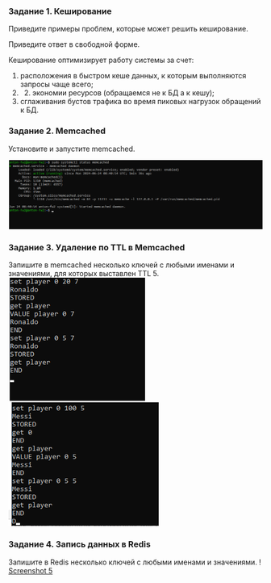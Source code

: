 ### Задание 1. Кеширование
Приведите примеры проблем, которые может решить кеширование.

Приведите ответ в свободной форме.

Кеширование оптимизирует работу системы за счет:

1) расположения в быстром кеше данных, к которым выполняются запросы чаще всего;
2) 2) экономии ресурсов (обращаемся не к БД а к кешу);
3) сглаживания бустов трафика во время пиковых нагрузок обращений к БД.
### Задание 2. Memcached
Установите и запустите memcached.

![Screenshot 1 ](https://github.com/Anton-rus/Homework-Git-AKravchenko/blob/main/memcached%20and%20redis%201.1.png)

### Задание 3. Удаление по TTL в Memcached
Запишите в memcached несколько ключей с любыми именами и значениями, для которых выставлен TTL 5. 
![Screenshot 2 ](https://github.com/Anton-rus/Homework-Git-AKravchenko/blob/main/memcached%20and%20redis%202.1.png)
![Screenshot 3 ](https://github.com/Anton-rus/Homework-Git-AKravchenko/blob/main/memcached%20and%20redis%202.2.png)

### Задание 4. Запись данных в Redis
Запишите в Redis несколько ключей с любыми именами и значениями.
! [Screenshot 5](https://github.com/Anton-rus/Homework-Git-AKravchenko/blob/main/memcached%20and%20redis%203.1.png) 
